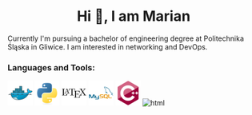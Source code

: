 <h1 align="center">Hi 👋, I am Marian</h1>
Currently I'm pursuing a bachelor of engineering degree at Politechnika Śląska in Gliwice.
I am interested in networking and DevOps.

<h3 align="left"> Languages and Tools: </h3>
<p align="left"> 
  <img src="https://raw.githubusercontent.com/devicons/devicon/master/icons/docker/docker-original.svg" alt="Docker" width="50" height="50"/>
  <img src="https://raw.githubusercontent.com/devicons/devicon/master/icons/python/python-original.svg" alt="Python" width="50" height="50"/>
  <img src="https://raw.githubusercontent.com/devicons/devicon/master/icons/latex/latex-original.svg" alt="LaTeX" width="50" height="50"/>
  <img src="https://raw.githubusercontent.com/devicons/devicon/master/icons/mysql/mysql-original-wordmark.svg" alt="MySql" width="50" height="50"/>
<img src="https://raw.githubusercontent.com/devicons/devicon/master/icons/cplusplus/cplusplus-original.svg" alt="C++" width="50" height="50"/>
  <img src="https://raw.githubusercontent.com/devicons/devicon/master/icons/html/html-original.svg" alt="html" width="50" height="50"/>
